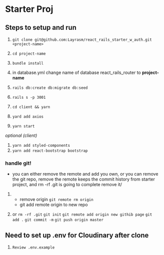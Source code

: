# Starter Proj

## Steps to setup and run

1. `git clone git@github.com:Layrasm/react_rails_starter_w_auth.git <project-name>`

2. `cd project-name`
3. `bundle install`
4. in database.yml change name of database react_rails_router to **project-name**
5. `rails db:create db:migrate db:seed`
6. `rails s -p 3001`

7. `cd client && yarn`
8. `yard add axios`
9. `yarn start`

*optional (client)*
1. `yarn add styled-components`
2. `yarn add react-bootstrap bootstrap`

### handle git!

- you can either remove the remote and add you own, or you can remove the git repo, remove the
  remote keeps the commit history from starter project, and rm -rf .git is going to complete remove
  it/

1.  - remove origin `git remote rm origin`
    - git add remote origin to new repo

2.  or
    `rm -rf .git`
    `git init`
    `git remote add origin new githib page`
    `git add .`
    `git commit -m`
    `git push origin master`

## Need to set up .env for Cloudinary after clone

1. `Review .env.example`
